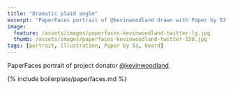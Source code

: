 ```yaml
---
title: "Dramatic plaid angle"
excerpt: "PaperFaces portrait of @kevinwoodland drawn with Paper by 53 on an iPad."
image: 
  feature: /assets/images/paperfaces-kevinwoodland-twitter-lg.jpg
  thumb: /assets/images/paperfaces-kevinwoodland-twitter-150.jpg
tags: [portrait, illustration, Paper by 53, beard]
---
```


PaperFaces portrait of project donator [@kevinwoodland](http://twitter.com/kevinwoodland).

{% include boilerplate/paperfaces.md %}